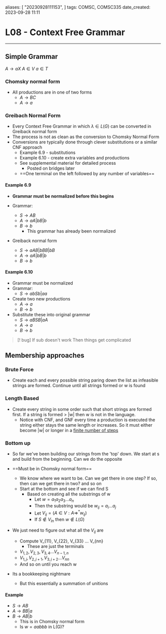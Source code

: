 

aliases: [ "20230928111153",  ]
tags: COMSC, COMSC335
date_created: 2023-09-28 11:11

# L08 - Context Free Grammar
---
## Simple Grammar
$A \rightarrow aX$
$A \in V$
$a \in T$
### Chomsky normal form
- All productions are in one of two forms
	- $A \rightarrow BC$
	- $A \rightarrow a$
### Greibach Normal Form
- Every Context Free Grammar in which $\lambda \in L(G)$ can be converted in Greiback normal form
- The process is not as clean as the conversion to Chomsky Normal Form
- Conversions are typically done through clever substitutions or a similar CNF approach
	- Example 6.9 - substitutions
	- Example 6.10 - create extra variables and productions
	- See supplemental material for detailed process
		- Posted on bridges later
	- ==One terminal on the left followed by any number of variables==
#### Example 6.9
- **Grammar must be normalized before this begins**
- Grammar:
	- $S \rightarrow AB$
	- $A \rightarrow aA|bB|b$
	- $B \rightarrow b$
		- This grammar has already been normalized

- Greiback normal form
	- $S \rightarrow aAB|bBB|bB$
	- $A \rightarrow aA|bB|b$
	- $B \rightarrow b$
#### Example 6.10
- Grammar must be normalized
- Grammar:
	- $S \rightarrow abSb|aa$
- Create two new productions
	- $A \rightarrow a$
	- $B \rightarrow b$
- Substitute these into original grammar
	- $S \rightarrow aBSB|aA$
	- $A \rightarrow a$
	- $B \rightarrow b$
>[! bug] If sub doesn't work
>Then things get complicated
## Membership approaches
### Brute Force
- Create each and every possible string paring down the list as infeasible strings are formed. Continue until all strings formed or w is found
### Length Based
- Create every string in some order such that short strings are formed first. If a string is formed > |w| then w is not in the language. 
	- Notice with CNF, and GNF every time a production is executed the string either stays the same length or increases. So it must either become |w| or longer in a <u>finite number of steps</u>
### Bottom up
- So far we've been building our strings from the 'top' down. We start at s and build from the beginning. Can we do the opposite
- ==Must be in Chomsky normal form==
	- We know where we want to be. Can we get there in one step? If so, then can we get there in two? and so on
	- Start at the bottom and see if we can find S
		- Based on creating all the substrings of w
			- Let $w=a_1a_2a_3...a_n$
			- Then the substring would be $w_{ij}=a_i...a_j$
			- Let $V_{ij} = (A \in V:A \Rightarrow ^*w_{ij})$
			- If $S \notin V_{ln}$ then $w \notin L(G)$ 

- We just need to figure out what all the $V_{ij}$ are
	- Compute V_{11}, V_{22}, V_{33} ... V_{nn}
		- These are just the terminals
	- $V_{1,2}, V_{2,3}, V_{3,4} ... V_{n-1,n}$
	- $V_{1,j}, V_{2,j+1}, V_{3,j+2} ... V_{nn}$
	- And so on until you reach w

- Its a bookkeeping nightmare
	- But this essentially a summation of unitions
#### Example
- $S \rightarrow AB$
- $A \rightarrow BB|a$
- $B \rightarrow AB|b$
	- This is in Chomsky normal form
	- Is $w = aabbb$ in L(G)?
